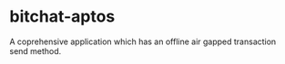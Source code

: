 # bitchat-aptos

A coprehensive application which has an offline air gapped transaction send method.
